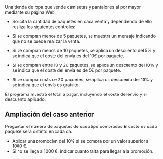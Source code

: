 Una tienda de ropa que vende camisetas y pantalones al por mayor mediante su página Web.

- Solicita la cantidad de paquetes en cada venta y dependiendo de ello realiza los siguientes controles:

- Si se compran menos de 5 paquetes, se muestra un mensaje indicando que no se puede realizar la venta.

- Si se compran menos de 10 paquetes, se aplica un descuento del 5% y se indica que el coste 
del envía es del 10€ por paquete.

- Si se compran entre 10 y 20 paquetes, se aplica un descuento del 10% y se indica que el coste del envía es de 5€ por paquete.

- Si se compran más de 20 paquetes, se aplica un descuento del 15% y se indica que el envío es gratuito.

El programa muestra el total a pagar, incluyendo el coste del envío y el descuento aplicado.

## Ampliación del caso anterior

 Preguntar el número de paquetes de cada tipo comprados 
 El coste de cada paquete sera distinto en cada ca.

- Aplicar una promoción del 10% si se compra por un valor superior a 1000 €.
- Si no se llega a 1000 €, indicar cuanto falta para llegar a la promoción.
